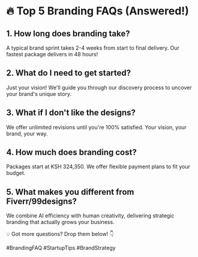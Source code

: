 # 🔥 Top 5 Branding FAQs (Answered!)

## 1. How long does branding take?
A typical brand sprint takes 2-4 weeks from start to final delivery. Our fastest package delivers in 48 hours!

## 2. What do I need to get started?
Just your vision! We'll guide you through our discovery process to uncover your brand's unique story.

## 3. What if I don't like the designs?
We offer unlimited revisions until you're 100% satisfied. Your vision, your brand, your way.

## 4. How much does branding cost?
Packages start at KSH 324,350. We offer flexible payment plans to fit your budget.

## 5. What makes you different from Fiverr/99designs?
We combine AI efficiency with human creativity, delivering strategic branding that actually grows your business.

💡 Got more questions? Drop them below! 👇

#BrandingFAQ #StartupTips #BrandStrategy

